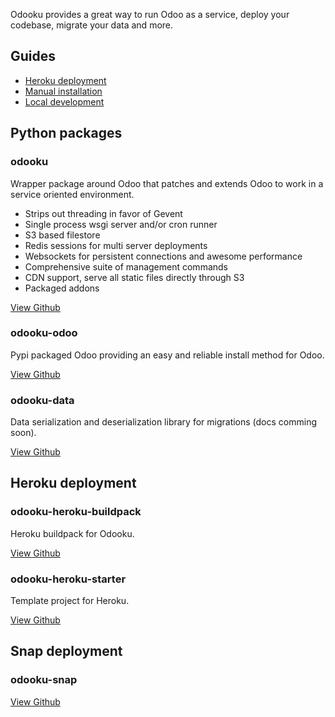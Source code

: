 Odooku provides a great way to run Odoo as a service,
deploy your codebase, migrate your data and more.

## Guides

- [Heroku deployment](/guides/heroku-deployment)
- [Manual installation](/guides/manual-installation)
- [Local development](/guides/local-development)


## Python packages

### odooku

Wrapper package around Odoo that patches and extends Odoo to work in a service oriented environment.

- Strips out threading in favor of Gevent
- Single process wsgi server and/or cron runner
- S3 based filestore
- Redis sessions for multi server deployments
- Websockets for persistent connections and awesome performance
- Comprehensive suite of management commands
- CDN support, serve all static files directly through S3
- Packaged addons

[View Github](https://github.com/odooku/odooku)

### odooku-odoo

Pypi packaged Odoo providing an easy and reliable install method for Odoo.

[View Github](https://github.com/odooku/odooku-odoo)

### odooku-data

Data serialization and deserialization library for migrations (docs comming soon).

[View Github](https://github.com/odooku/odooku-data)

## Heroku deployment

### odooku-heroku-buildpack

Heroku buildpack for Odooku.

[View Github](https://github.com/odooku/odooku-heroku-buildpack)

### odooku-heroku-starter

Template project for Heroku.

[View Github](https://github.com/odooku/odooku-heroku-starter)

## Snap deployment

### odooku-snap

[View Github](https://github.com/odooku/odooku-snap)